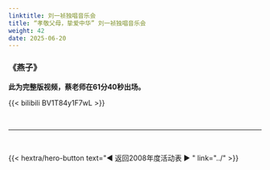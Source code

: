 ```yaml
---
linktitle: 刘一祯独唱音乐会
title: “孝敬父母，挚爱中华” 刘一祯独唱音乐会
weight: 42
date: 2025-06-20
---
```


### 《燕子》

**此为完整版视频，蔡老师在61分40秒出场。**

{{< bilibili BV1T84y1F7wL >}}


<br>
<hr>
<br>

{{< hextra/hero-button text="◀ 返回2008年度活动表 ▶ " link="../" >}}